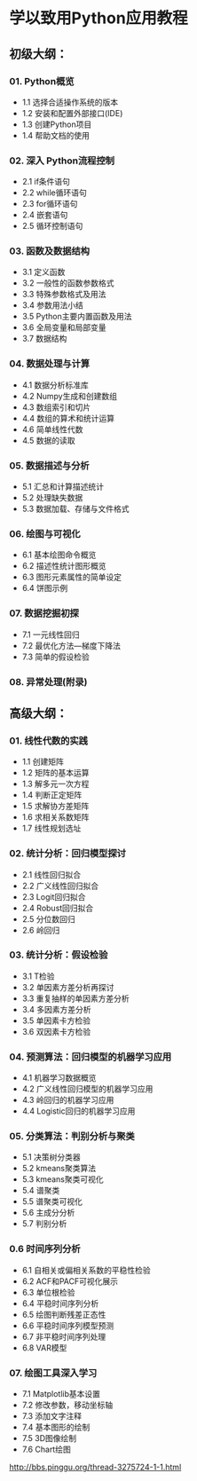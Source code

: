 # 学以致用Python应用教程

## 初级大纲：
### 01. Python概览
*  1.1 选择合适操作系统的版本
*  1.2 安装和配置外部接口(IDE)
*  1.3 创建Python项目
*  1.4 帮助文档的使用

### 02. 深入 Python流程控制
*  2.1 if条件语句
*  2.2 while循环语句
*  2.3 for循环语句
*  2.4 嵌套语句
*  2.5 循环控制语句

### 03. 函数及数据结构
*  3.1 定义函数
*  3.2 一般性的函数参数格式
*  3.3 特殊参数格式及用法
*  3.4 参数用法小结
*  3.5 Python主要内置函数及用法
*  3.6 全局变量和局部变量
*  3.7 数据结构

### 04. 数据处理与计算
*  4.1 数据分析标准库
*  4.2 Numpy生成和创建数组
*  4.3 数组索引和切片
*  4.4 数组的算术和统计运算
*  4.6 简单线性代数
*  4.5 数据的读取

### 05. 数据描述与分析
*  5.1 汇总和计算描述统计
*  5.2 处理缺失数据
*  5.3 数据加载、存储与文件格式

### 06. 绘图与可视化
*  6.1 基本绘图命令概览
*  6.2 描述性统计图形概览
*  6.3 图形元素属性的简单设定
*  6.4 饼图示例

### 07. 数据挖掘初探
*  7.1 一元线性回归
*  7.2 最优化方法—梯度下降法
*  7.3 简单的假设检验

### 08. 异常处理(附录)



## 高级大纲：
### 01. 线性代数的实践
*  1.1 创建矩阵
*  1.2 矩阵的基本运算
*  1.3 解多元一次方程
*  1.4 判断正定矩阵
*  1.5 求解协方差矩阵
*  1.6 求相关系数矩阵
*  1.7 线性规划选址

### 02. 统计分析：回归模型探讨
*  2.1 线性回归拟合
*  2.2 广义线性回归拟合
*  2.3 Logit回归拟合
*  2.4 Robust回归拟合
*  2.5 分位数回归
*  2.6 岭回归

### 03. 统计分析：假设检验
*  3.1 T检验
*  3.2 单因素方差分析再探讨
*  3.3 重复抽样的单因素方差分析
*  3.4 多因素方差分析
*  3.5 单因素卡方检验
*  3.6 双因素卡方检验

### 04. 预测算法：回归模型的机器学习应用
*  4.1 机器学习数据概览
*  4.2 广义线性回归模型的机器学习应用
*  4.3 岭回归的机器学习应用
*  4.4 Logistic回归的机器学习应用

### 05. 分类算法：判别分析与聚类
*  5.1 决策树分类器
*  5.2 kmeans聚类算法
*  5.3 kmeans聚类可视化
*  5.4 谱聚类
*  5.5 谱聚类可视化
*  5.6 主成分分析
*  5.7 判别分析

### 0.6 时间序列分析
*  6.1 自相关或偏相关系数的平稳性检验
*  6.2 ACF和PACF可视化展示
*  6.3 单位根检验
*  6.4 平稳时间序列分析
*  6.5 绘图判断残差正态性
*  6.6 平稳时间序列模型预测
*  6.7 非平稳时间序列处理
*  6.8 VAR模型

### 07. 绘图工具深入学习
*  7.1 Matplotlib基本设置
*  7.2 修改参数，移动坐标轴
*  7.3 添加文字注释
*  7.4 基本图形的绘制
*  7.5 3D图像绘制
*  7.6 Chart绘图

http://bbs.pinggu.org/thread-3275724-1-1.html